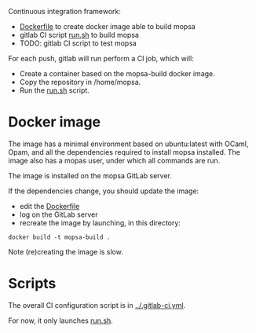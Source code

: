 Continuous integration framework:
- [Dockerfile](Dockerfile) to create docker image able to build mopsa
- gitlab CI script [run.sh](run.sh) to build mopsa
- TODO: gitlab CI script to test mopsa


For each push, gitlab will run perform a CI job, which will:
- Create a container based on the mopsa-build docker image.
- Copy the repository in /home/mopsa.
- Run the [run.sh](run.sh) script.


# Docker image

The image has a minimal environment based on ubuntu:latest with OCaml, Opam, and all the dependencies required to install mopsa installed.
The image also has a mopas user, under which all commands are run.

The image is installed on the mopsa GitLab server.

If the dependencies change, you should update the image:
- edit the [Dockerfile](Dockerfile)
- log on the GitLab server
- recreate the image by launching, in this directory:
```
docker build -t mopsa-build .
```

Note (re)creating the image is slow.


# Scripts

The overall CI configuration script is in [../.gitlab-ci.yml](../.gitlab-ci.yml).

For now, it only launches [run.sh](run.sh).



